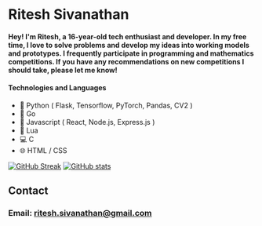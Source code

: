 # Ritesh Sivanathan
#### Hey! I'm Ritesh, a 16-year-old tech enthusiast and developer. In my free time, I love to solve problems and develop my ideas into working models and prototypes. I frequently participate in programming and mathematics competitions. If you have any recommendations on new competitions I should take, please let me know!

#### Technologies and Languages

- 🐍 Python ( Flask, Tensorflow, PyTorch, Pandas, CV2 )
- 💨 Go 
- 📜 Javascript ( React, Node.js, Express.js )
- 🔵 Lua
- 💻 C
- 🌐 HTML / CSS

[![GitHub Streak](https://streak-stats.demolab.com/?user=Ritesh-Sivanathan)](https://git.io/streak-stats) [![GitHub stats](https://github-readme-stats.vercel.app/api?username=ritesh-sivanathan)](https://github.com/ritesh-sivanathan/github-readme-stats)

## Contact
### Email: ritesh.sivanathan@gmail.com
